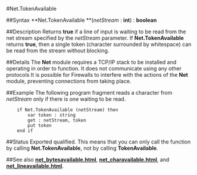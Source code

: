 
#Net.TokenAvailable

##Syntax
**Net.TokenAvailable **(*netStream* : **int**) : **boolean**



##Description
Returns **true** if a line of input is waiting to be read from the net stream specified by the *netStream* parameter. If **Net.TokenAvailable** returns **true**, then a single token (character surrounded by whitespace) can be read from the stream without blocking.



##Details
The **Net** module requires a TCP/IP stack to be installed and operating in order to function. It does not communicate using any other protocols
It is possible for Firewalls to interfere with the actions of the **Net** module, preventing connections from taking place.



##Example
The following program fragment reads a character from *netStream* only if there is one waiting to be read.


        if Net.TokenAvailable (netStream) then
            var token : string
            get : netStream, token
            put token
        end if
##Status
Exported qualified.
This means that you can only call the function by calling **Net.TokenAvailable**, not by calling **TokenAvailable**.



##See also
**[net_bytesavailable.html](Net.BytesAvailable)**, **[net_charavailable.html](Net.CharAvailable)**, and **[net_lineavailable.html](Net.LineAvailable)**.


